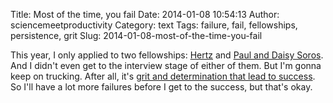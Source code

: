 Title: Most of the time, you fail
Date: 2014-01-08 10:54:13
Author: sciencemeetproductivity
Category: text
Tags: failure, fail, fellowships, persistence, grit
Slug: 2014-01-08-most-of-the-time-you-fail

This year, I only applied to two fellowships: [Hertz](http://www.hertzfoundation.org/) and [Paul and Daisy Soros](http://www.pdsoros.org/). And I didn't even get to the interview stage of either of them. But I'm gonna keep on trucking. After all, it's [grit and determination that lead to success](http://www.pbs.org/wnet/ted-talks-education/speaker/dr-angela-lee-duckworth/). So I'll have a lot more failures before I get to the success, but that's okay.
